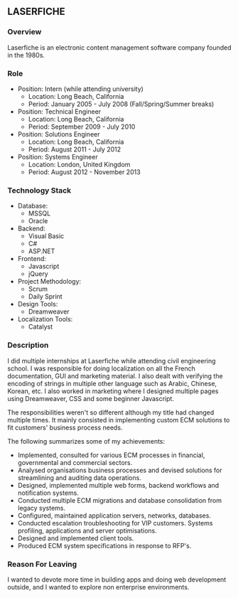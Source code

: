 ## LASERFICHE

<a name="overview"></a>
### Overview
Laserfiche is an electronic content management software company founded in the 1980s.

<a name="role"></a>
### Role
- Position: Intern (while attending university)
	- Location: Long Beach, California
	- Period: January 2005 - July 2008 (Fall/Spring/Summer breaks)
- Position: Technical Engineer
	- Location: Long Beach, California
	- Period: September 2009 - July 2010
- Position: Solutions Engineer
	- Location: Long Beach, California
	- Period: August 2011 - July 2012
- Position: Systems Engineer
	- Location: London, United Kingdom
	- Period: August 2012 - November 2013

<a name="stack"></a>
### Technology Stack
- Database: 
	- MSSQL
	- Oracle
- Backend: 
	- Visual Basic
	- C#
	- ASP.NET
- Frontend:
	- Javascript
	- jQuery
- Project Methodology:
	- Scrum
	- Daily Sprint
- Design Tools:
	- Dreamweaver
- Localization Tools:
	- Catalyst

<a name="description"></a>
### Description
I did multiple internships at Laserfiche while attending civil engineering school.  I was responsible for doing localization on all the French documentation, GUI and marketing material.  I also dealt with verifying the encoding of strings in multiple other language such as Arabic, Chinese, Korean, etc.  I also worked in marketing where I designed multiple pages using Dreamweaver, CSS and some beginner Javascript.

The responsibilities weren't so different although my title had changed multiple times.  It mainly consisted in implementing custom ECM solutions to fit customers' business process needs.

The following summarizes some of my achievements:

- Implemented, consulted for various ECM processes in financial, governmental and commercial sectors.
- Analysed organisations business processes and devised solutions for streamlining and auditing data operations.
- Designed, implemented multiple web forms, backend workflows and notification systems.
- Conducted multiple ECM migrations and database consolidation from legacy systems.
- Configured, maintained application servers, networks, databases.
- Conducted escalation troubleshooting for VIP customers. Systems profiling, applications and server optimisations.
- Designed and implemented client tools.
- Produced ECM system specifications in response to RFP's.

<a name="reasonforleaving"></a>
### Reason For Leaving
I wanted to devote more time in building apps and doing web development outside, and I wanted to explore non enterprise environments.